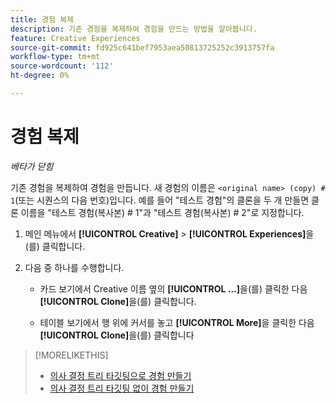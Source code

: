 ```yaml
---
title: 경험 복제
description: 기존 경험을 복제하여 경험을 만드는 방법을 알아봅니다.
feature: Creative Experiences
source-git-commit: fd925c641bef7953aea50813725252c3913757fa
workflow-type: tm+mt
source-wordcount: '112'
ht-degree: 0%

---
```


# 경험 복제

<!-- "Duplicate" like for creatives and bundles? If we change this, change text throughout -->

*베타가 닫힘*

기존 경험을 복제하여 경험을 만듭니다. 새 경험의 이름은 `<original name> (copy) # 1`(또는 시퀀스의 다음 번호)입니다. 예를 들어 &quot;테스트 경험&quot;의 클론을 두 개 만들면 클론 이름을 &quot;테스트 경험(복사본) # 1&quot;과 &quot;테스트 경험(복사본) # 2&quot;로 지정합니다.

1. 메인 메뉴에서 **[!UICONTROL Creative]** > **[!UICONTROL Experiences]**&#x200B;을(를) 클릭합니다.

1. 다음 중 하나를 수행합니다.

   * 카드 보기에서 Creative 이름 옆의 **[!UICONTROL ...]**&#x200B;을(를) 클릭한 다음 **[!UICONTROL Clone]**&#x200B;을(를) 클릭합니다.

   * 테이블 보기에서 행 위에 커서를 놓고 **[!UICONTROL More]**&#x200B;을 클릭한 다음 **[!UICONTROL Clone]**&#x200B;을(를) 클릭합니다

>[!MORELIKETHIS]
>
>* [의사 결정 트리 타깃팅으로 경험 만들기](experience-create-targeting.md)
>* [의사 결정 트리 타깃팅 없이 경험 만들기](experience-create-no-targeting.md)
